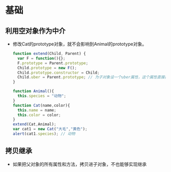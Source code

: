 # 基础

## 利用空对象作为中介

  - 修改Cat的prototype对象，就不会影响到Animal的prototype对象。

    ```javascript
    function extend(Child, Parent) {
      var F = function(){};
      F.prototype = Parent.prototype;
      Child.prototype = new F();
      Child.prototype.constructor = Child;
      Child.uber = Parent.prototype; // 为子对象设一个uber属性，这个属性直接指向父对象的prototype属性。
    }
    ```

    ```javascript
    function Animal(){
      this.species = "动物";
    }
    function Cat(name,color){
      this.name = name;
      this.color = color;
    }
    extend(Cat,Animal);
    var cat1 = new Cat("大毛","黄色");
    alert(cat1.species); // 动物
    ```

## 拷贝继承

  - 如果把父对象的所有属性和方法，拷贝进子对象，不也能够实现继承
